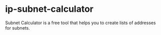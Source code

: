 # ip-subnet-calculator
Subnet Calculator is a free tool that helps you to create lists of addresses for subnets.
